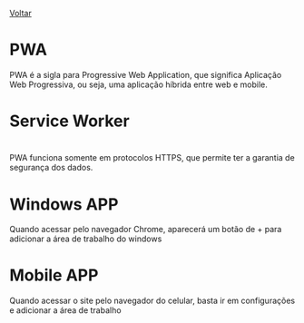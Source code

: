 [Voltar](/Readme.md)

# PWA 

PWA é a sigla para Progressive Web Application, que significa Aplicação Web Progressiva, ou seja, uma aplicação híbrida entre web e mobile.

# Service Worker

# 

PWA funciona somente em protocolos HTTPS, que permite ter a garantia de segurança dos dados.

# Windows APP

Quando acessar pelo navegador Chrome, aparecerá um botão de + para adicionar a área de trabalho do windows

# Mobile APP

Quando acessar o site pelo navegador do celular, basta ir em configurações e adicionar a área de trabalho